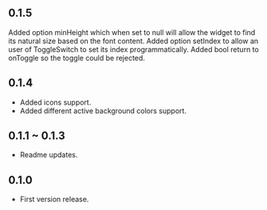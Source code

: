 ## 0.1.5
Added option minHeight which when set to null will allow the widget
to find its natural size based on the font content.
Added option setIndex to allow an user of ToggleSwitch to set its 
index programmatically.
Added bool return to onToggle so the toggle could be rejected.

## 0.1.4
* Added icons support.
* Added different active background colors support.

## 0.1.1 ~ 0.1.3
* Readme updates.

## 0.1.0
* First version release.